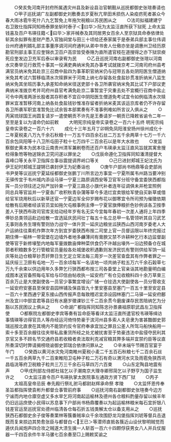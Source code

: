 <!-- { "loadSidebar": true } -->
　　○癸亥免河南开封府所属遇灾州县及新设县治官朝觐从巡抚都御史张瑄奏请也
　　○甲子巡抚湖广左副都御史刘敷奏去岁夏秋亢旱田禾损伤人染疫疠死者甚众今春大雨冰雹牛死什八九乞暂免上年拖欠税粮以苏民困从之
　　○法司拟福建建宁右卫致仕指挥同知杨泰罪坐斩时泰子＜曰华＞阮为太监汪直所获下狱死  上命太监钱喜及百户韦瑛往籍＜曰华＞家并械泰及其同居男女百余人至京狱具命泰依律处斩其余拟罪有差财产悉入官独祠堂与田三十顷给还泰家属于是泰弟兵部主事仕伟调台州府通判婿礼部主事董序调河间府通判从弟中书舍人仕儆亦坐是调惠州卫经历原勘官刑部主事王应奎锦衣卫百户高崇皆受泰赂为直所遣官枝在道搜得之亦下狱崇瘐死应奎发边卫充军后泰以审录宥为民
　　○乙丑巡抚河南右副都御史张瑄以河南水灾奏举见行救荒十事其一役满吏典纳米免其办事考试就拨京考二河南司府州县考满官员纳米免其赴京三召商中盐四为事革职官纳米仍与冠带五各处阴阳医生僧道纳米免其考试六暂移临清水次赎罪米于河南上纳七存留各处食盐钞贯准折纳米八监生纳米免其坐班历事九承差知命纳米径送吏部十各卫所袭官纳米免其比试下户部议吏典纳米准拨京考并司府州县官考满免赴京二事暂宜于灾重去处不宜概行召商中盐止可令中两淮两浙长股者其存积者不宜召中阴阳医生僧道免考试宜令如例临清水次赎罪米宜准暂移河南上纳各处食盐钱钞惟准存留者折纳米麦其该运京库者仍不许存留各卫所袭军职宜准暂免比试余皆本部累奏有不准事例难如所言议入俱从之
　　○丙寅琉球国王尚圆复请岁一遣使朝贡不许先是王奏请岁一朝贡已降敕省谕令二年一至至是复以为请命仍如前敕
　　大明宪宗纯皇帝实录卷之一百六十五终
明宪宗纯皇帝实录卷之一百六十六
　　成化十三年五月丁卯朔免凤阳淮安扬州徐州成化十二年夏税麦八万九千余石秋粮十一万五千四百余石丝二万五千余两草十七万一千六百余包凤阳等十八卫所屯田子粒十七万四千二百余石以是年大水故也
　　○发监察御史黄本为民本往云南贵州清军兼刷卷而还百户韦瑛承太监汪直风旨就其寓舍搜检得象笏等物送锦衣卫究问遂以罪坐之
　　○戊辰命遵化卫指挥同知潘清提督大喜峰口等关永平卫指挥佥事谷震提调界岭口等关
　　○己巳进封郏城王妃沈氏为伊王妃时郏城王諟锵已袭封伊王为妃奏诣也
　　○庚午户部尚书杨鼎等会吏部尚书尹旻等议巡抚宁夏延绥都御史张鹏丁川所言边方事宜一宁夏所属韦州路当要冲别无驿传宜于韦州城内添设马驿一宁夏三路原调西安等卫官军分班守备宜委狭西都指挥一员分领往还之际严加钤束一宁夏三路总小旗代补者连年征调俱未并枪宜照例  同总兵等官监并一宁夏各厂收积秋青杂蒲等草今多浥烂宜卖银给军使自买新草或借给官军烧用秋后以新草还官一宁夏边军全仰岁赐布花以御寒宜令所司预为催徵依期给散有后期者经该官员宜如拖欠屯粮事例主俸一宁夏官旗俸粮折色钞例该各卫按季差人于狭西布政司官库支给动经年岁有名无实今宜每年春初一次差人通将上年四季俸钞总类领运赴边给散一宜选延庆民间壮丁每五十名立总甲一名管领听其自习武艺无事则各务生理有警则协力战守一体升赏一延庆边粮坐泒狭西山西河南岁委老人大户运纳往往乘机作弊次年方到宜岁委狭西布按二司堂上官一员督运限以年终完报过期住俸一榆林一带营堡在边墙外者地多鹻薄间有膏腴又禁不许耕种乞行本边监督副使等官于新修壕堑内地每军量拨数亩俾种菜供食仍不许越出壕外一沿边预备仓在城郭者积粮数多乞行管粮官员量般各处城堡收积遇歉则发济民饥有警则供给军饷一延庆等处边仓粮草钞贯奸弊日生乞定立常法每三周岁一次差官查盘其有作弊者罪之一延庆绥三卫原有屯地一万一百余顷每军一名该地一顷共纳子粒五万六千余石榖草七万九千余束以供边用年久多弊乞行狭西都布按三司各委堂上官亲诣其地勘量明白编成图本送官备照每屯军给与印信由帖收执一延安府广有仓见收粮料四十余万草束三百余万止是大使副使各一员官少事繁宜增设广储一仓铨选大使副使各一员分管收支一延安府安塞县至保安县园林铺及保县皆九十里安塞县至塞门一百五十里至安定县一百六十里西通宁夏东接山西传报声息每致稽迟宜添设园林塞门二马驿一延安府鄜州及宜川中部宜君等县旧有水磨岁徵课钞三千二百余贯今磨废课存民苦陪纳乞为分豁以苏民困议上俱从之
　　○命湖广都指挥同知陈忠孙景袭祖原职武昌左卫指挥使
　　○都察院左都御史李宾等奏有旨命臣等看详太监汪直所遣官校韦瑛等缉访事情瑛等访得官员人等舟经运河倚恃势豪于滨河州县多索人夫皂隶为害甚酷御史郭瑞巡按北直隶在其境内不能禁约反令官府奉承宜加之罪且公差人所驾马船快船用一索十多至百余艘往往夹带私盐重货所经之处尤被扰害至于势豪违法中盐侵夺民利其京官又多不顾名节交通府县若收粮者卖法取利克减官粮其弊多端并宜禁约臣等议直所奏深切时弊请揭榜晓谕御史郭瑞合依律问罪从之
　　○辛未端午节赐百官宴于午门
　　○癸酉以黄河水灾免河南睢州夏税小麦二千五百石秋粮七千二百余石丝一千五百余两草九千二百束睢阳卫屯种子粒二万石有奇以渭河水灾及雨雹免狭西巩昌临洮等府卫税粮子粒共三万三千余石马草四万六百束
　　○山东定陶县地震有声
　　○甲戌刑部左侍郎杜铭乞以子潮南京大理寺卿邢简乞以子野亨为国子监生许之
　　○太监汪直令百户韦瑛执掌太医院事左通政方贤下西厂狱
　　○丙子
　　太祖高皇帝忌辰  奉先殿行祭礼驸马都尉赵辉承命祭  孝陵
　　○太监怀恩传奉  圣旨都指挥使袁彬升都督佥事管前府事
　　○巡抚河南右副都御史张瑄奏今边方宁谧而内地仓廪空虚又多水旱乞将河南起运榆林及德州各仓粮料酌量存留以候丰年仍旧远运庶使小民得以苏息事下户部尚书杨鼎覆奏以为起运榆林粮米每石宜折银八钱差官运至巡抚官处德州临清各仓每石折五钱类解太仓以备支用从之
　　○巡抚狭西石都御史余子俊等奏栗林等簇番贼率众千余攻围舒龙沟堡指挥刘琥等督兵击退既而复来掠边其势愈张臣与都督白＜王已＞等潜师直抵各簇近山设伏黎明贼觉而遁伏兵闻炮声四合攻之贼遂大溃生擒一人斩首一百六十四颗俘获男女八人并兵仗服器一千四百余件牛羊马骡七百余奏至□上赐敕奖谕之
